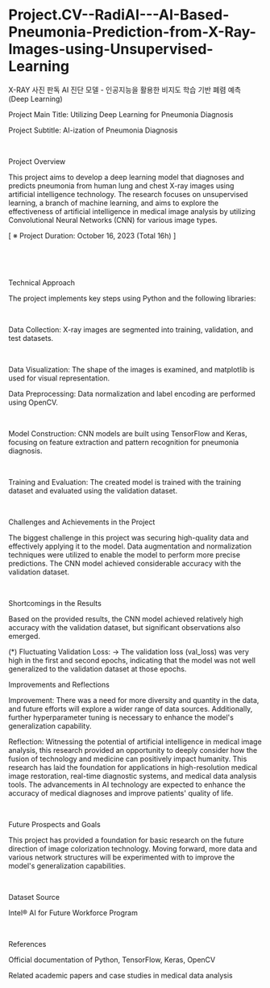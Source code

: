 # Project.CV--RadiAI---AI-Based-Pneumonia-Prediction-from-X-Ray-Images-using-Unsupervised-Learning
X-RAY 사진 판독 AI 진단 모델 - 인공지능을 활용한 비지도 학습 기반 폐렴 예측 (Deep Learning)


Project Main Title: Utilizing Deep Learning for Pneumonia Diagnosis

Project Subtitle: AI-ization of Pneumonia Diagnosis

​

Project Overview

This project aims to develop a deep learning model that diagnoses and predicts pneumonia from human lung and chest X-ray images using artificial intelligence technology. The research focuses on unsupervised learning, a branch of machine learning, and aims to explore the effectiveness of artificial intelligence in medical image analysis by utilizing Convolutional Neural Networks (CNN) for various image types.

[ ※ Project Duration: October 16, 2023 (Total 16h) ]

​

​

Technical Approach

The project implements key steps using Python and the following libraries:

​

Data Collection: X-ray images are segmented into training, validation, and test datasets.

​

Data Visualization: The shape of the images is examined, and matplotlib is used for visual representation.

Data Preprocessing: Data normalization and label encoding are performed using OpenCV.

​

Model Construction: CNN models are built using TensorFlow and Keras, focusing on feature extraction and pattern recognition for pneumonia diagnosis.

​

Training and Evaluation: The created model is trained with the training dataset and evaluated using the validation dataset.

​

Challenges and Achievements in the Project

The biggest challenge in this project was securing high-quality data and effectively applying it to the model. Data augmentation and normalization techniques were utilized to enable the model to perform more precise predictions. The CNN model achieved considerable accuracy with the validation dataset.

​

Shortcomings in the Results

Based on the provided results, the CNN model achieved relatively high accuracy with the validation dataset, but significant observations also emerged.

(*) Fluctuating Validation Loss:
 → The validation loss (val_loss) was very high in the first and second epochs, indicating that the model was not well generalized to the validation dataset at those epochs.


Improvements and Reflections

Improvement: There was a need for more diversity and quantity in the data, and future efforts will explore a wider range of data sources. Additionally, further hyperparameter tuning is necessary to enhance the model's generalization capability.

Reflection: Witnessing the potential of artificial intelligence in medical image analysis, this research provided an opportunity to deeply consider how the fusion of technology and medicine can positively impact humanity. This research has laid the foundation for applications in high-resolution medical image restoration, real-time diagnostic systems, and medical data analysis tools. The advancements in AI technology are expected to enhance the accuracy of medical diagnoses and improve patients' quality of life.

​

Future Prospects and Goals

This project has provided a foundation for basic research on the future direction of image colorization technology. Moving forward, more data and various network structures will be experimented with to improve the model's generalization capabilities.

​

Dataset Source

Intel® AI for Future Workforce Program

​

References

Official documentation of Python, TensorFlow, Keras, OpenCV

Related academic papers and case studies in medical data analysis

